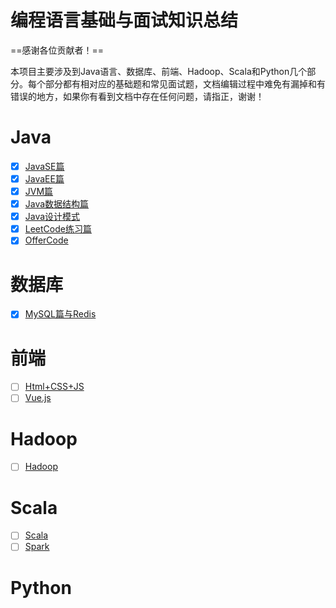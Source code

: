 # 编程语言基础与面试知识总结

==感谢各位贡献者！==

本项目主要涉及到Java语言、数据库、前端、Hadoop、Scala和Python几个部分。每个部分都有相对应的基础题和常见面试题，文档编辑过程中难免有漏掉和有错误的地方，如果你有看到文档中存在任何问题，请指正，谢谢！

# Java
* [x] [JavaSE篇](https://github.com/Zhang-Yixuan/Program-Basic-Knowledge/blob/master/JavaSE/JavaSE.md)
* [x] [JavaEE篇](https://github.com/Zhang-Yixuan/Program-Basic-Knowledge/blob/master/JavaEE/JavaEE.md)
* [x] [JVM篇](https://github.com/Zhang-Yixuan/Program-Basic-Knowledge/blob/master/JVM/JVM.md)
* [x] [Java数据结构篇](https://github.com/Zhang-Yixuan/JavaDataStruct/blob/master/README.md)
* [x] [Java设计模式](https://github.com/Zhang-Yixuan/Design_patterns/blob/master/README.md)
* [x] [LeetCode练习篇](https://github.com/Zhang-Yixuan/LeetCodeTest)
* [x] [OfferCode](https://github.com/Zhang-Yixuan/OfferCode)

# 数据库
* [x] [MySQL篇与Redis](https://github.com/Zhang-Yixuan/Program-Basic-Knowledge/blob/master/DB/DB.md)

# 前端
* [ ] [Html+CSS+JS](https://)
* [ ] [Vue.js](https://)

# Hadoop
* [ ] [Hadoop](https://)

# Scala
* [ ] [Scala](https://)
* [ ] [Spark](https://)

# Python



